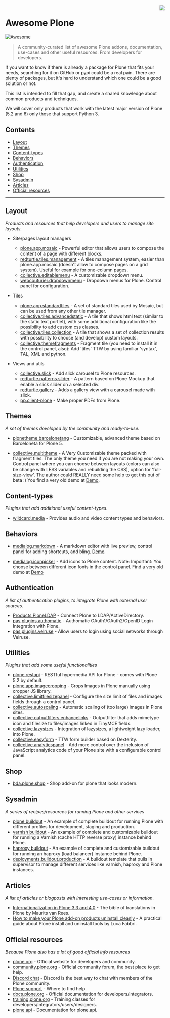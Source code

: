 
<img style="float: right;" src="https://plone.org/logo.png">

# Awesome Plone

[![Awesome](https://cdn.rawgit.com/sindresorhus/awesome/d7305f38d29fed78fa85652e3a63e154dd8e8829/media/badge.svg)](https://github.com/sindresorhus/awesome)

> A community-curated list of awesome Plone addons, documentation, use-cases and other useful resources. From developers for developers.

If you want to know if there is already a package for Plone that fits your needs, searching for it on GitHub or pypi could be a real pain.
There are plenty of packages, but it's hard to understand which one could be a good solution or not.

This list is intended to fill that gap, and create a shared knowledge about common products and techniques.

We will cover only products that work with the latest major version of Plone (5.2 and 6) only those that support Python 3.

## Contents

* [Layout](#layout)
* [Themes](#themes)
* [Content-types](#content-types)
* [Behaviors](#behaviors)
* [Authentication](#authentication)
* [Utilities](#utilities)
* [Shop](#shop)
* [Sysadmin](#sysadmin)
* [Articles](#articles)
* [Official resources](#official-resources)

---

## Layout

_Products and resources that help developers and users to manage site layouts._

* Site/pages layout managers

  * [plone.app.mosaic](https://github.com/plone/plone.app.mosaic) - Powerful editor that allows users to compose the content of a page with different blocks.
  * [redturtle.tiles.management](https://github.com/RedTurtle/redturtle.tiles.management) - A tiles management system, easier than plone.app.mosaic (doesn't allow to compose pages on a grid system). Useful for example for one-column pages.
  * [collective.editablemenu](https://github.com/RedTurtle/collective.editablemenu) - A customizable dropdown menu.
  * [webcouturier.dropdownmenu](https://github.com/collective/webcouturier.dropdownmenu) - Dropdown menus for Plone. Control panel for configuration.

* Tiles

  * [plone.app.standardtiles](https://github.com/plone/plone.app.standardtiles) - A set of standard tiles used by Mosaic, but can be used from any other tile manager.
  * [collective.tiles.advancedstatic](https://github.com/collective/collective.tiles.advancedstatic) - A tile that shows html text (similar to the static text portlet), with some additional configuration like the possibility to add custom css classes.
  * [collective.tiles.collection](https://github.com/collective/collective.tiles.collection) - A tile that shows a set of collection results with possibility to choose (and develop) custom layouts.
  * [collective.themefragments](https://github.com/collective/collective.themefragments) - Fragment tile (you need to install it in the control panel, also): Add 'tiles' TTW by using familiar 'syntax', TAL, XML and python.

* Views and utils
  * [collective.slick](https://github.com/RedTurtle/collective.slick) - Add slick carousel to Plone resources.
  * [redturtle.patterns.slider](https://github.com/RedTurtle/redturtle.patterns.slider) - A pattern based on Plone Mockup that enable a slick slider on a selected div.
  * [redturtle.gallery](https://github.com/RedTurtle/redturtle.gallery) - Adds a gallery view with a carousel made with slick.
  * [pp.client-plone](https://pypi.org/project/pp.client-plone/) - Make proper PDFs from Plone.

## Themes

_A set of themes developed by the community and ready-to-use._

* [plonetheme.barcelonetang](https://github.com/it-spirit/plonetheme.barcelonetang) - Customizable, advanced theme based on Barceloneta for Plone 5.
<!--lint ignore double-link-->
* [collective.multitheme](https://github.com/collective/collective.multitheme) - A Very Customizable theme packed with fragment tiles. The only theme you need if you are not making your own. Control panel where you can choose between layouts (colors can also be change with LESS variables and rebuilding the CSS), option for 'full-size-view'.  The author could REALLY need some help to get this out of beta :) You find a very old demo at [Demo](https://www.youtube.com/watch?v=VV4Wv4Ly9AQ).



## Content-types

_Plugins that add additional useful content-types._

* [wildcard.media](https://github.com/collective/wildcard.media) - Provides audio and video content types and behaviors.

## Behaviors
* [medialog.markdown](https://github.com/espenmn/medialog.markdown) - A markdown editor with live preview, control panel for adding shortcuts, and bling. [Demo](https://www.youtube.com/watch?v=iriCUaMsNsI)
<!--lint ignore double-link-->
* [medialog.iconpicker](https://github.com/espenmn/medialog.iconpicker) - Add icons to Plone content. Note: Important: You choose between different icon fonts in the control panel. Find a very old demo at [Demo](https://www.youtube.com/watch?v=DTzjccZG454)

## Authentication

_A list of authentication plugins, to integrate Plone with external user sources._

* [Products.PloneLDAP](https://github.com/collective/Products.PloneLDAP) - Connect Plone to LDAP/ActiveDirectory.
* [pas.plugins.authomatic](https://github.com/collective/pas.plugins.authomatic) - Authomatic OAuth1/OAuth2/OpenID Login Integration with Plone.
* [pas.plugins.velruse](https://github.com/RedTurtle/pas.plugins.velruse) - Allow users to login using social networks through Velruse.

## Utilities

_Plugins that add some useful functionalities_

* [plone.restapi](https://github.com/plone/plone.restapi) - RESTful hypermedia API for Plone - comes with Plone 5.2 by default.
* [plone.app.imagecropping](https://github.com/collective/plone.app.imagecropping) - Crops Images in Plone manually using cropper JS library.
* [collective.limitfilesizepanel](https://github.com/RedTurtle/collective.limitfilesizepanel/issues) - Configure the size limit of files and images fields through a control panel.
* [collective.autoscaling](https://github.com/collective/collective.autoscaling) - Automatic scaling of (too large) images in Plone sites.
* [collective.outputfilters.enhancelinks](https://github.com/PloneGov-IT/collective.outputfilters.enhancelinks) - Outputfilter that adds mimetype icon and filesize to files/images linked in TinyMCE fields.
* [collective.lazysizes](https://github.com/collective/collective.lazysizes) - Integration of lazysizes, a lightweight lazy loader, into Plone.
* [collective.easyform](https://github.com/collective/collective.easyform) - TTW form builder based on Dexterity.
* [collective.analyticspanel](https://github.com/collective/collective.analyticspanel/issues ) - Add more control over the inclusion of JavaScript analytics code of your Plone site with a configurable control panel.

## Shop

* [bda.plone.shop](https://github.com/bluedynamics/bda.plone.shop) - Shop add-on for plone that looks modern.


## Sysadmin

_A series of recipes/resources for running Plone and other services_

* [plone buildout](https://github.com/RedTurtle/deployments.buildout.plone) - An example of complete buildout for running Plone with different profiles for development, staging and production.
* [varnish buildout](https://github.com/RedTurtle/deployments.buildout.varnish) - An example of complete and customizable buildout for running a Varnish (cache HTTP reverse proxy) instance behind Plone.
* [haproxy buildout](https://github.com/RedTurtle/deployments.buildout.haproxy) - An example of complete and customizable buildout for running an haproxy (load balancer) instance behind Plone.
* [deployments.buildout.production](https://github.com/RedTurtle/deployments.buildout.production) - A buildout template that pulls in supervisor to manage different services like varnish, haproxy and Plone instances.

## Articles

_A list of articles or blogposts with interesting use-cases or information._

* [Internationalization in Plone 3.3 and 4.0](https://maurits.vanrees.org/weblog/archive/2010/10/i18n-plone-4) - The bible of translations in Plone by Maurits van Rees.
* [How to make your Plone add-on products uninstall cleanly](https://lucafbb.blogspot.com/2013/05/how-to-make-your-plone-add-on-products.html) - A practical guide about Plone install and uninstall tools by Luca Fabbri.

## Official resources

_Because Plone also has a lot of good official info resources_

* [plone.org](https://plone.org/) - Official website for developers and community.
* [community.plone.org](https://community.plone.org/) - Official community forum, the best place to get help.
* [Discord chat](https://discord.gg/zFY3EBbjaj) - Discord is the best way to chat with members of the Plone community.
* [Plone support](https://plone.org/support) - Where to find help.
* [docs.plone.org](https://docs.plone.org/) - Official documentation for developers/integrators.
* [training.plone.org](https://training.plone.org/) - Training classes for developers/integrators/users/designers.
* [plone.api](https://docs.plone.org/develop/plone.api/docs/index.html) - Documentation for plone.api.
